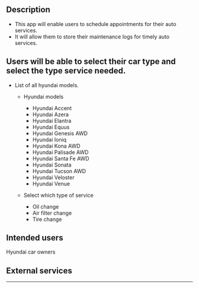 ## Description
* This app will enable users to schedule appointments for their auto services.
* It will allow them to store their maintenance logs for timely auto services.

## Users will be able to select their car type and select the type service needed. 

* List of all hyundai models. 
	* Hyundai models
		* Hyundai Accent
		* Hyundai Azera
		* Hyundai Elantra
		* Hyundai Equus
		* Hyundai Genesis AWD
		* Hyundai Ioniq
		* Hyundai Kona AWD
		* Hyundai Palisade AWD
		* Hyundai Santa Fe AWD
		* Hyundai Sonata
		* Hyundai Tucson AWD
		* Hyundai Veloster
		* Hyundai Venue
		
	* Select which type of service
		* Oil change
		* Air filter change
		* Tire change


## Intended users
Hyundai car owners

## External services
---

